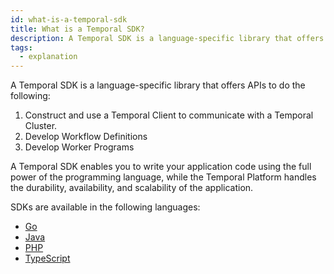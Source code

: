 ```yaml
---
id: what-is-a-temporal-sdk
title: What is a Temporal SDK?
description: A Temporal SDK is a language-specific library that offers APIs to construct and use a Temporal Client to communicate with a Temporal Cluster, develop Workflow Definitions, and develop Worker Programs.
tags:
  - explanation
---
```


A Temporal SDK is a language-specific library that offers APIs to do the following:

1. Construct and use a Temporal Client to communicate with a Temporal Cluster.
2. Develop Workflow Definitions
3. Develop Worker Programs

A Temporal SDK enables you to write your application code using the full power of the programming language, while the Temporal Platform handles the durability, availability, and scalability of the application.

SDKs are available in the following languages:

- [Go](/docs/go/getting-started)
- [Java](/docs/java/introduction)
- [PHP](/docs/php/introduction)
- [TypeScript](/docs/typescript/introduction)
